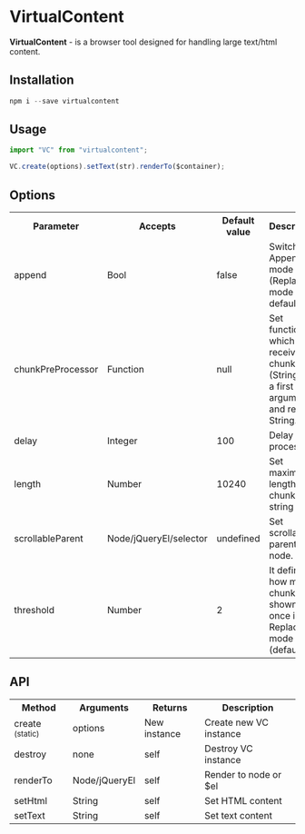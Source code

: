 # VirtualContent

**VirtualContent** - is a browser tool designed for handling large text/html content.

## Installation
```javascript
npm i --save virtualcontent
```

## Usage
```javascript
import "VC" from "virtualcontent";

VC.create(options).setText(str).renderTo($container);
```

## Options
<table>
    <tr>
    	<th>Parameter</th><th>Accepts</th><th>Default value</th><th>Description</th>
    </tr>
    <tr>
    	<td>append</sup></td><td>Bool</td><td>false</td><td>Switch to Append mode (Replace mode is the default)</td>
    </tr>
    <tr>
    	<td>chunkPreProcessor</td><td>Function</td><td>null</td><td>Set function which receives chunk (String) as a first argument, and returns String.</td>
    </tr>
    <tr>
    	<td>delay</sup></td><td>Integer</td><td>100</td><td>Delay scroll processing.</td>
    </tr>
    <tr>
    	<td>length</td><td>Number</td><td>10240</td><td>Set maximum length for a chunk string</td>
    </tr>
    <tr>
    	<td>scrollableParent</td><td>Node/jQueryEl/selector</td><td>undefined</td><td>Set scrollable parent node.</td>
    </tr>
    <tr>
      <td>threshold</td><td>Number</td><td>2</td><td>It defines how much chunks are shown at once in Replace mode (default)</td>
    </tr>
</table>


## API
<table>
    <tr>
    	<th>Method</th><th>Arguments</th><th>Returns</th><th>Description</th>
    </tr>
    <tr>
    	<td>create <sup>(static)</sup></td><td>options</td><td>New instance</td><td>Create new VC instance</td>
    </tr>
    <tr>
    	<td>destroy</td><td>none</td><td>self</td><td>Destroy VC instance</td>
    </tr>
    <tr>
    	<td>renderTo</td><td>Node/jQueryEl</td><td>self</td><td>Render to node or $el</td>
    </tr>
    <tr>
    	<td>setHtml</td><td>String</td><td>self</td><td>Set HTML content</td>
    </tr>
    <tr>
    	<td>setText</td><td>String</td><td>self</td><td>Set text content</td>
    </tr>
</table>
